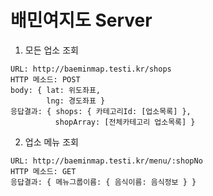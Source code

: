 # 배민여지도 Server
1. 모든 업소 조회
```
URL: http://baeminmap.testi.kr/shops
HTTP 메소드: POST
body: { lat: 위도좌표,
        lng: 경도좌표 }
응답결과: { shops: { 카테고리Id: [업소목록] },
          shopArray: [전체카테고리 업소목록] }
```

2. 업소 메뉴 조회
```
URL: http://baeminmap.testi.kr/menu/:shopNo
HTTP 메소드: GET
응답결과: { 메뉴그룹이름: { 음식이름: 음식정보 } }
```
